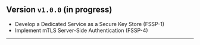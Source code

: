## Version `v1.0.0` (in progress)
* Develop a Dedicated Service as a Secure Key Store (FSSP-1)
* Implement mTLS Server-Side Authentication (FSSP-4)
---